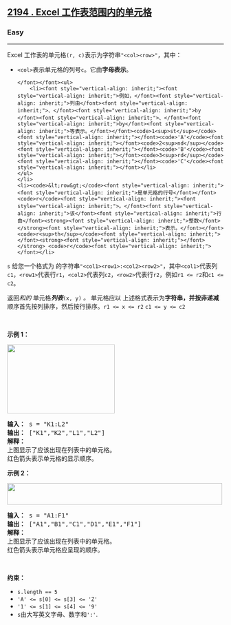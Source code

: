 <h2><a href="https://leetcode.com/problems/cells-in-a-range-on-an-excel-sheet/"><font style="vertical-align: inherit;"><font style="vertical-align: inherit;">2194 </font></font><font style="vertical-align: inherit;"><font style="vertical-align: inherit;">. </font></font><font style="vertical-align: inherit;"><font style="vertical-align: inherit;">Excel 工作表范围内的单元格</font></font></a></h2><h3>Easy</h3><hr><div><p><font style="vertical-align: inherit;"><font style="vertical-align: inherit;">Excel 工作表的单元格</font></font><code>(r, c)</code><font style="vertical-align: inherit;"><font style="vertical-align: inherit;">表示为字符串</font></font><code>"&lt;col&gt;&lt;row&gt;"</code><font style="vertical-align: inherit;"><font style="vertical-align: inherit;">，其中：</font></font></p>

<ul>
	<li><code>&lt;col&gt;</code><font style="vertical-align: inherit;"><font style="vertical-align: inherit;">表示单元格的列号</font></font><code>c</code><font style="vertical-align: inherit;"><font style="vertical-align: inherit;">。</font><font style="vertical-align: inherit;">它由</font></font><strong><font style="vertical-align: inherit;"><font style="vertical-align: inherit;">字母表示</font></font></strong><font style="vertical-align: inherit;"><font style="vertical-align: inherit;">。

	</font></font><ul>
		<li><font style="vertical-align: inherit;"><font style="vertical-align: inherit;">例如，</font><font style="vertical-align: inherit;">列由</font><font style="vertical-align: inherit;">、</font><font style="vertical-align: inherit;">by </font><font style="vertical-align: inherit;">、</font><font style="vertical-align: inherit;">by</font><font style="vertical-align: inherit;">等表示。</font></font><code>1<sup>st</sup></code><font style="vertical-align: inherit;"></font><code>'A'</code><font style="vertical-align: inherit;"></font><code>2<sup>nd</sup></code><font style="vertical-align: inherit;"></font><code>'B'</code><font style="vertical-align: inherit;"></font><code>3<sup>rd</sup></code><font style="vertical-align: inherit;"></font><code>'C'</code><font style="vertical-align: inherit;"></font></li>
	</ul>
	</li>
	<li><code>&lt;row&gt;</code><font style="vertical-align: inherit;"><font style="vertical-align: inherit;">是单元格的行号</font></font><code>r</code><font style="vertical-align: inherit;"><font style="vertical-align: inherit;">。</font><font style="vertical-align: inherit;">该</font><font style="vertical-align: inherit;">行由</font><strong><font style="vertical-align: inherit;">整数</font></strong><font style="vertical-align: inherit;">表示。</font></font><code>r<sup>th</sup></code><font style="vertical-align: inherit;"></font><strong><font style="vertical-align: inherit;"></font></strong> <code>r</code><font style="vertical-align: inherit;"></font></li>
</ul>

<p><font style="vertical-align: inherit;"></font><code>s</code><font style="vertical-align: inherit;"><font style="vertical-align: inherit;">&nbsp;给您一个格式</font><font style="vertical-align: inherit;">为 的字符串</font></font><code>"&lt;col1&gt;&lt;row1&gt;:&lt;col2&gt;&lt;row2&gt;"</code><font style="vertical-align: inherit;"><font style="vertical-align: inherit;">，其中</font></font><code>&lt;col1&gt;</code><font style="vertical-align: inherit;"><font style="vertical-align: inherit;">代表列</font></font><code>c1</code><font style="vertical-align: inherit;"><font style="vertical-align: inherit;">，</font></font><code>&lt;row1&gt;</code><font style="vertical-align: inherit;"><font style="vertical-align: inherit;">代表行</font></font><code>r1</code><font style="vertical-align: inherit;"><font style="vertical-align: inherit;">，</font></font><code>&lt;col2&gt;</code><font style="vertical-align: inherit;"><font style="vertical-align: inherit;">代表列</font></font><code>c2</code><font style="vertical-align: inherit;"><font style="vertical-align: inherit;">，</font></font><code>&lt;row2&gt;</code><font style="vertical-align: inherit;"><font style="vertical-align: inherit;">代表行</font></font><code>r2</code><font style="vertical-align: inherit;"><font style="vertical-align: inherit;">，例如</font></font><code>r1 &lt;= r2</code><font style="vertical-align: inherit;"><font style="vertical-align: inherit;">和</font></font><code>c1 &lt;= c2</code><font style="vertical-align: inherit;"><font style="vertical-align: inherit;">。</font></font></p>

<p><font style="vertical-align: inherit;"><font style="vertical-align: inherit;">返回</font><em><font style="vertical-align: inherit;">和</font></em></font><em><font style="vertical-align: inherit;"><font style="vertical-align: inherit;">的</font></font><strong><font style="vertical-align: inherit;"></font></strong></em> <font style="vertical-align: inherit;"><font style="vertical-align: inherit;">单元格</font><em><strong><font style="vertical-align: inherit;">列表</font></strong></em></font><code>(x, y)</code> <em><font style="vertical-align: inherit;"><font style="vertical-align: inherit;">。</font></font></em> <font style="vertical-align: inherit;"><font style="vertical-align: inherit;">单元格应以&nbsp;</font><font style="vertical-align: inherit;">上述格式表示为</font><strong><font style="vertical-align: inherit;">字符串，并按</font></strong><strong><font style="vertical-align: inherit;">非递减</font></strong><font style="vertical-align: inherit;">顺序首先按列排序，然后按行排序。</font></font><code>r1 &lt;= x &lt;= r2</code> <em><font style="vertical-align: inherit;"></font></em> <code>c1 &lt;= y &lt;= c2</code><font style="vertical-align: inherit;"></font><strong><font style="vertical-align: inherit;"></font></strong><font style="vertical-align: inherit;"></font><strong><font style="vertical-align: inherit;"></font></strong><font style="vertical-align: inherit;"></font></p>

<p>&nbsp;</p>
<p><strong><font style="vertical-align: inherit;"><font style="vertical-align: inherit;">示例 1：</font></font></strong></p>
<img alt="" src="https://assets.leetcode.com/uploads/2022/02/08/ex1drawio.png" style="width: 250px; height: 160px;">
<pre><strong><font style="vertical-align: inherit;"><font style="vertical-align: inherit;">输入：</font></font></strong><font style="vertical-align: inherit;"><font style="vertical-align: inherit;"> s = "K1:L2"
</font></font><strong><font style="vertical-align: inherit;"><font style="vertical-align: inherit;">输出：</font></font></strong><font style="vertical-align: inherit;"><font style="vertical-align: inherit;"> ["K1","K2","L1","L2"]
</font></font><strong><font style="vertical-align: inherit;"><font style="vertical-align: inherit;">解释：</font></font></strong><font></font><font style="vertical-align: inherit;"><font style="vertical-align: inherit;">
上图显示了应该出现在列表中的单元格。</font></font><font></font><font style="vertical-align: inherit;"><font style="vertical-align: inherit;">
红色箭头表示单元格的显示顺序。</font></font><font></font>
</pre>

<p><strong><font style="vertical-align: inherit;"><font style="vertical-align: inherit;">示例 2：</font></font></strong></p>
<img alt="" src="https://assets.leetcode.com/uploads/2022/02/09/exam2drawio.png" style="width: 500px; height: 50px;">
<pre><strong><font style="vertical-align: inherit;"><font style="vertical-align: inherit;">输入：</font></font></strong><font style="vertical-align: inherit;"><font style="vertical-align: inherit;"> s = "A1:F1"
</font></font><strong><font style="vertical-align: inherit;"><font style="vertical-align: inherit;">输出：</font></font></strong><font style="vertical-align: inherit;"><font style="vertical-align: inherit;"> ["A1","B1","C1","D1","E1","F1"]
</font></font><strong><font style="vertical-align: inherit;"><font style="vertical-align: inherit;">解释：</font></font></strong><font></font><font style="vertical-align: inherit;"><font style="vertical-align: inherit;">
上图显示了应该出现在列表中的单元格。</font></font><font></font><font style="vertical-align: inherit;"><font style="vertical-align: inherit;">
红色箭头表示单元格应呈现的顺序。</font></font><font></font>
</pre>

<p>&nbsp;</p>
<p><strong><font style="vertical-align: inherit;"><font style="vertical-align: inherit;">约束：</font></font></strong></p>

<ul>
	<li><code>s.length == 5</code></li>
	<li><code>'A' &lt;= s[0] &lt;= s[3] &lt;= 'Z'</code></li>
	<li><code>'1' &lt;= s[1] &lt;= s[4] &lt;= '9'</code></li>
	<li><code>s</code><font style="vertical-align: inherit;"><font style="vertical-align: inherit;">由大写英文字母、数字和</font></font><code>':'</code><font style="vertical-align: inherit;"><font style="vertical-align: inherit;">.</font></font></li>
</ul>
</div>